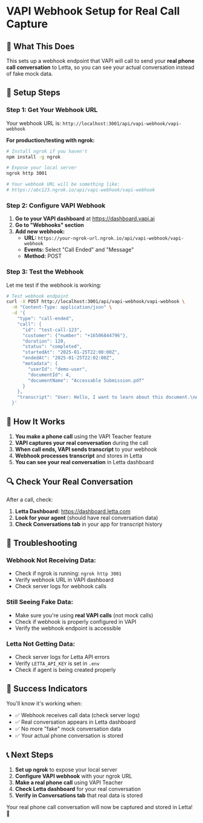 # VAPI Webhook Setup for Real Call Capture

## 🎯 **What This Does**

This sets up a webhook endpoint that VAPI will call to send your **real phone call conversation** to Letta, so you can see your actual conversation instead of fake mock data.

## 🔧 **Setup Steps**

### **Step 1: Get Your Webhook URL**

Your webhook URL is: `http://localhost:3001/api/vapi-webhook/vapi-webhook`

**For production/testing with ngrok:**
```bash
# Install ngrok if you haven't
npm install -g ngrok

# Expose your local server
ngrok http 3001

# Your webhook URL will be something like:
# https://abc123.ngrok.io/api/vapi-webhook/vapi-webhook
```

### **Step 2: Configure VAPI Webhook**

1. **Go to your VAPI dashboard** at https://dashboard.vapi.ai
2. **Go to "Webhooks" section**
3. **Add new webhook:**
   - **URL:** `https://your-ngrok-url.ngrok.io/api/vapi-webhook/vapi-webhook`
   - **Events:** Select "Call Ended" and "Message"
   - **Method:** POST

### **Step 3: Test the Webhook**

Let me test if the webhook is working:

```bash
# Test webhook endpoint
curl -X POST http://localhost:3001/api/vapi-webhook/vapi-webhook \
  -H "Content-Type: application/json" \
  -d '{
    "type": "call-ended",
    "call": {
      "id": "test-call-123",
      "customer": {"number": "+16506844796"},
      "duration": 120,
      "status": "completed",
      "startedAt": "2025-01-25T22:00:00Z",
      "endedAt": "2025-01-25T22:02:00Z",
      "metadata": {
        "userId": "demo-user",
        "documentId": 4,
        "documentName": "Accessable Submission.pdf"
      }
    },
    "transcript": "User: Hello, I want to learn about this document.\nAssistant: Great! I'm your AI teacher. Let's start with the first concept..."
  }'
```

## 📱 **How It Works**

1. **You make a phone call** using the VAPI Teacher feature
2. **VAPI captures your real conversation** during the call
3. **When call ends, VAPI sends transcript** to your webhook
4. **Webhook processes transcript** and stores in Letta
5. **You can see your real conversation** in Letta dashboard

## 🔍 **Check Your Real Conversation**

After a call, check:

1. **Letta Dashboard:** https://dashboard.letta.com
2. **Look for your agent** (should have real conversation data)
3. **Check Conversations tab** in your app for transcript history

## 🚨 **Troubleshooting**

### **Webhook Not Receiving Data:**
- Check if ngrok is running: `ngrok http 3001`
- Verify webhook URL in VAPI dashboard
- Check server logs for webhook calls

### **Still Seeing Fake Data:**
- Make sure you're using **real VAPI calls** (not mock calls)
- Check if webhook is properly configured in VAPI
- Verify the webhook endpoint is accessible

### **Letta Not Getting Data:**
- Check server logs for Letta API errors
- Verify `LETTA_API_KEY` is set in `.env`
- Check if agent is being created properly

## 🎉 **Success Indicators**

You'll know it's working when:
- ✅ Webhook receives call data (check server logs)
- ✅ Real conversation appears in Letta dashboard
- ✅ No more "fake" mock conversation data
- ✅ Your actual phone conversation is stored

## 📞 **Next Steps**

1. **Set up ngrok** to expose your local server
2. **Configure VAPI webhook** with your ngrok URL
3. **Make a real phone call** using VAPI Teacher
4. **Check Letta dashboard** for your real conversation
5. **Verify in Conversations tab** that real data is stored

Your real phone call conversation will now be captured and stored in Letta! 🎉
